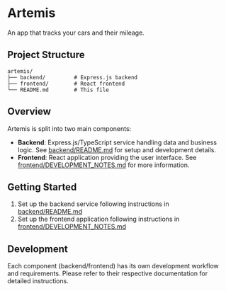 # Artemis

An app that tracks your cars and their mileage.

## Project Structure

```
artemis/
├── backend/         # Express.js backend
├── frontend/        # React frontend
└── README.md        # This file
```

## Overview

Artemis is split into two main components:

- **Backend**: Express.js/TypeScript service handling data and business logic. See [backend/README.md](backend/README.md) for setup and development details.
- **Frontend**: React application providing the user interface. See [frontend/DEVELOPMENT_NOTES.md](frontend/DEVELOPMENT_NOTES.md) for more information.

## Getting Started

1. Set up the backend service following instructions in [backend/README.md](backend/README.md)
2. Set up the frontend application following instructions in [frontend/DEVELOPMENT_NOTES.md](frontend/DEVELOPMENT_NOTES.md)

## Development

Each component (backend/frontend) has its own development workflow and requirements. Please refer to their respective documentation for detailed instructions.
